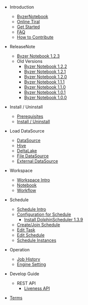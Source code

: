 - Introduction
  * [ByzerNotebook](/byzer-notebook/en-us/introduction/notebook_intro.md)
  * [Online Tiral](/byzer-notebook/en-us/introduction/online_trial.md)
  * [Get Started](/byzer-notebook/en-us/introduction/get_started.md)
  * [FAQ](/byzer-notebook/en-us/faq/faq.md)
  * [How to Contribute](/byzer-notebook/en-us/appendix/contribute.md)  

- ReleaseNote
  * [Byzer Notebook 1.2.3](/byzer-notebook/en-us/release-notes/1.2.3.md)
  - Old Versions
    * [Byzer Notebook 1.2.2](/byzer-notebook/en-us/release-notes/1.2.2.md)
    * [Byzer Notebook 1.2.1](/byzer-notebook/en-us/release-notes/1.2.1.md)
    * [Byzer Notebook 1.2.0](/byzer-notebook/en-us/release-notes/1.2.0.md)
    * [Byzer Notebook 1.1.1](/byzer-notebook/en-us/release-notes/1.1.1.md)
    * [Byzer Notebook 1.1.0](/byzer-notebook/en-us/release-notes/1.1.0.md)
    * [Byzer Notebook 1.0.1](/byzer-notebook/en-us/release-notes/1.0.1.md)
    * [Byzer Notebook 1.0.0](/byzer-notebook/en-us/release-notes/1.0.0.md)
  
- Install / Uninstall
  * [Prerequisites](/byzer-notebook/en-us/installation/prerequisites.md)
  * [Install / Uninstall](/byzer-notebook/en-us/installation/install_uninstall.md)

- Load DataSource
  * [DataSource](/byzer-notebook/en-us/datasource/README.md)
  * [Hive](/byzer-notebook/en-us/datasource/hive.md)
  * [DeltaLake](/byzer-notebook/en-us/datasource/deltalake.md)
  * [File DataSource](/byzer-notebook/en-us/datasource/file.md)
  * [External DataSource](/byzer-notebook/en-us/datasource/external_ds.md)

- Workspace
  * [Workspace Intro](/byzer-notebook/en-us/workspace/intro.md)
  * [Notebook](/byzer-notebook/en-us/workspace/notebook.md)
  * [Workflow](/byzer-notebook/en-us/workspace/workflow.md)

- Schedule
  * [Schedule Intro](/byzer-notebook/en-us/schedule/intro.md)
  * [Configuration for Schedule](/byzer-notebook/en-us/schedule/setup.md)
    * [Install DolphinScheduler 1.3.9](/byzer-notebook/en-us/schedule/install_dolphinscheduler.md)
  * [Create/Join Schedule](/byzer-notebook/en-us/schedule/create_join.md)
  * [Edit Task](/byzer-notebook/en-us/schedule/edit_task.md)
  * [Edit Schedule](/byzer-notebook/en-us/schedule/edit.md)
  * [Schedule Instances](/byzer-notebook/en-us/schedule/instance.md)

- Operation
  * [Job History](/byzer-notebook/en-us/operation/job_history.md)
  * [Engine Setting](/byzer-notebook/en-us/operation/engine.md)

- Develop Guide
  - REST API
    * [Liveness API](/byzer-notebook/en-us/developer/api/liveness_api.md)

- [Terms](/byzer-notebook/en-us/appendix/terms.md)  

